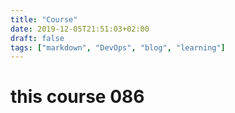 ```yaml
---
title: "Course"
date: 2019-12-05T21:51:03+02:00
draft: false
tags: ["markdown", "DevOps", "blog", "learning"]
---
```

# this course 086
